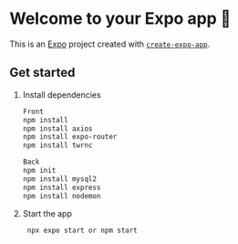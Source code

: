 # Welcome to your Expo app 👋

This is an [Expo](https://expo.dev) project created with [`create-expo-app`](https://www.npmjs.com/package/create-expo-app).

## Get started

1. Install dependencies

   ```bash
   Front
   npm install
   npm install axios
   npm install expo-router
   npm install twrnc

   Back
   npm init
   npm install mysql2
   npm install express
   npm install nodemon
   ```

2. Start the app

   ```bash
    npx expo start or npm start
   ```

